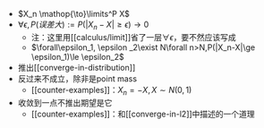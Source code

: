 - $X_n \mathop{\to}\limits^P X$
- $\forall \epsilon, P(误差大):=P(|X_n-X|\ge\epsilon)\to 0$
  - 注：这里用[[calculus/limit]]省了一层$\forall \epsilon$，要不然应该写成
  - $\forall\epsilon_1,  \epsilon _2\exist N\forall n>N,P(|X_n-X|\ge \epsilon_1)\le \epsilon_2$
- 推出[[converge-in-distribution]]
- 反过来不成立，除非是point mass
  - [[counter-examples]]：$X_n=-X,X\sim N(0,1)$
- 收敛到一点不推出期望是它
  - [[counter-examples]]：和[[converge-in-l2]]中描述的一个道理